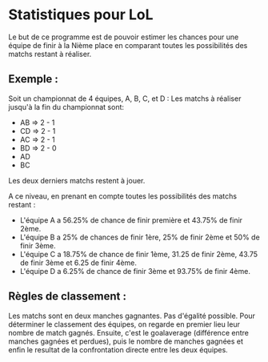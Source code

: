 # Statistiques pour LoL

Le but de ce programme est de pouvoir estimer les chances pour une équipe de finir à la Nième place en comparant toutes
les possibilités des matchs restant à réaliser.

## Exemple :
Soit un championnat de 4 équipes, A, B, C, et D :
Les matchs à réaliser jusqu'à la fin du championnat sont:
- AB => 2 - 1 
- CD => 2 - 1
- AC => 2 - 1
- BD => 2 - 0
- AD
- BC

Les deux derniers matchs restent à jouer.

A ce niveau, en prenant en compte toutes les possibilités des matchs restant :
- L'équipe A a 56.25% de chance de finir première et 43.75% de finir 2ème.
- L'équipe B a 25% de chances de finir 1ère, 25% de finir 2ème et 50% de finir 3ème.
- L'équipe C a 18.75% de chance de finir 1ème, 31.25 de finir 2ème, 43.75 de finir 3ème et 6.25 de finir 4ème.
- L'équipe D a 6.25% de chance de finir 3ème et 93.75% de finir 4ème.

## Règles de classement :
Les matchs sont en deux manches gagnantes. Pas d'égalité possible.
Pour déterminer le classement des équipes, on regarde en premier lieu leur nombre de match gagnés. Ensuite, c'est le 
goalaverage (différence entre manches gagnées et perdues), puis le nombre de manches gagnées et enfin le resultat de la
confrontation directe entre les deux équipes.